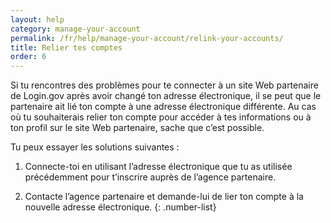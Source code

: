 ```yaml
---
layout: help
category: manage-your-account
permalink: /fr/help/manage-your-account/relink-your-accounts/
title: Relier tes comptes
order: 6
---
```

Si tu rencontres des problèmes pour te connecter à un site Web partenaire de Login.gov après avoir changé ton adresse électronique, il se peut que le partenaire ait lié ton compte à une adresse électronique différente. Au cas où tu souhaiterais relier ton compte pour accéder à tes informations ou à ton profil sur le site Web partenaire, sache que c’est possible. 

Tu peux essayer les solutions suivantes : 

1. Connecte-toi en utilisant l’adresse électronique que tu as utilisée précédemment pour t’inscrire auprès de l’agence partenaire. 

2. Contacte l’agence partenaire et demande-lui de lier ton compte à la nouvelle adresse électronique.
{: .number-list}